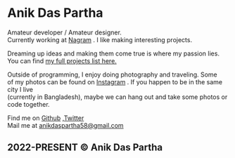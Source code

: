 # Anik Das Partha

Amateur developer / Amateur designer. <br/>
Currently working at [Nagram](https://www.instagram.com/nagram.com.bd/) . I like making interesting projects.

Dreaming up ideas and making them come true is where my passion lies.  
You can find [my full projects list here.]()

Outside of programming, I enjoy doing photography and traveling. Some  
of my photos can be found on [Instagram](https://www.instagram.com/anik.me/) . If you happen to be in the same city I live  
(currently in Bangladesh), maybe we can hang out and take some photos or code together.

Find me on [Github](https://github.com/anikdaspartha58) ,[Twitter](https://twitter.com/hianikdaspartha)  
Mail me at [anikdaspartha58@gmail.com]()

## 2022-PRESENT © Anik Das Partha
